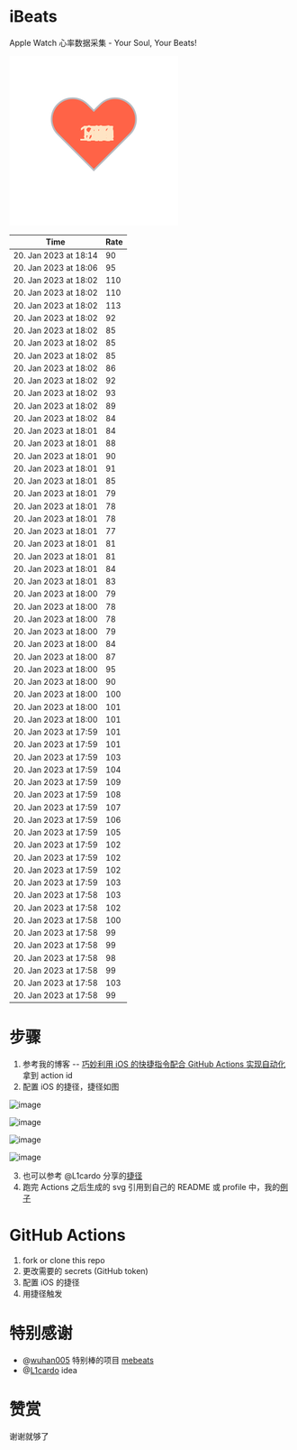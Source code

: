 # iBeats
Apple Watch 心率数据采集 - Your Soul, Your Beats!

![](./files/heart.svg)

<!--START_SECTION:my_heart_rate-->
| Time | Rate | 
 | ---- | ---- | 
| 20. Jan 2023 at 18:14 | 90 |
| 20. Jan 2023 at 18:06 | 95 |
| 20. Jan 2023 at 18:02 | 110 |
| 20. Jan 2023 at 18:02 | 110 |
| 20. Jan 2023 at 18:02 | 113 |
| 20. Jan 2023 at 18:02 | 92 |
| 20. Jan 2023 at 18:02 | 85 |
| 20. Jan 2023 at 18:02 | 85 |
| 20. Jan 2023 at 18:02 | 85 |
| 20. Jan 2023 at 18:02 | 86 |
| 20. Jan 2023 at 18:02 | 92 |
| 20. Jan 2023 at 18:02 | 93 |
| 20. Jan 2023 at 18:02 | 89 |
| 20. Jan 2023 at 18:02 | 84 |
| 20. Jan 2023 at 18:01 | 84 |
| 20. Jan 2023 at 18:01 | 88 |
| 20. Jan 2023 at 18:01 | 90 |
| 20. Jan 2023 at 18:01 | 91 |
| 20. Jan 2023 at 18:01 | 85 |
| 20. Jan 2023 at 18:01 | 79 |
| 20. Jan 2023 at 18:01 | 78 |
| 20. Jan 2023 at 18:01 | 78 |
| 20. Jan 2023 at 18:01 | 77 |
| 20. Jan 2023 at 18:01 | 81 |
| 20. Jan 2023 at 18:01 | 81 |
| 20. Jan 2023 at 18:01 | 84 |
| 20. Jan 2023 at 18:01 | 83 |
| 20. Jan 2023 at 18:00 | 79 |
| 20. Jan 2023 at 18:00 | 78 |
| 20. Jan 2023 at 18:00 | 78 |
| 20. Jan 2023 at 18:00 | 79 |
| 20. Jan 2023 at 18:00 | 84 |
| 20. Jan 2023 at 18:00 | 87 |
| 20. Jan 2023 at 18:00 | 95 |
| 20. Jan 2023 at 18:00 | 90 |
| 20. Jan 2023 at 18:00 | 100 |
| 20. Jan 2023 at 18:00 | 101 |
| 20. Jan 2023 at 18:00 | 101 |
| 20. Jan 2023 at 17:59 | 101 |
| 20. Jan 2023 at 17:59 | 101 |
| 20. Jan 2023 at 17:59 | 103 |
| 20. Jan 2023 at 17:59 | 104 |
| 20. Jan 2023 at 17:59 | 109 |
| 20. Jan 2023 at 17:59 | 108 |
| 20. Jan 2023 at 17:59 | 107 |
| 20. Jan 2023 at 17:59 | 106 |
| 20. Jan 2023 at 17:59 | 105 |
| 20. Jan 2023 at 17:59 | 102 |
| 20. Jan 2023 at 17:59 | 102 |
| 20. Jan 2023 at 17:59 | 102 |
| 20. Jan 2023 at 17:59 | 103 |
| 20. Jan 2023 at 17:58 | 103 |
| 20. Jan 2023 at 17:58 | 102 |
| 20. Jan 2023 at 17:58 | 100 |
| 20. Jan 2023 at 17:58 | 99 |
| 20. Jan 2023 at 17:58 | 99 |
| 20. Jan 2023 at 17:58 | 98 |
| 20. Jan 2023 at 17:58 | 99 |
| 20. Jan 2023 at 17:58 | 103 |
| 20. Jan 2023 at 17:58 | 99 |

<!--END_SECTION:my_heart_rate-->

# 步骤
1. 参考我的博客 -- [巧妙利用 iOS 的快捷指令配合 GitHub Actions 实现自动化](https://github.com/yihong0618/gitblog/issues/198) 拿到 action id
2. 配置 iOS 的捷径，捷径如图

![image](https://user-images.githubusercontent.com/15976103/122154218-0db0b480-ce97-11eb-93bb-5aec07c558dc.png)

![image](https://user-images.githubusercontent.com/15976103/122154236-186b4980-ce97-11eb-8e4b-70551a0391ae.png)

![image](https://user-images.githubusercontent.com/15976103/122154268-2d47dd00-ce97-11eb-902e-3acf292265a9.png)

![image](https://user-images.githubusercontent.com/15976103/122174055-fa144680-ceb4-11eb-9be2-3eb83cd516f7.png)

3. 也可以参考 @L1cardo 分享的[捷径](https://www.icloud.com/shortcuts/6ab6047b459c41ad822ad6b94b1c03d4)
4. 跑完 Actions 之后生成的 svg 引用到自己的 README 或 profile 中，我的[例子](https://github.com/yihong0618) 

# GitHub Actions

1. fork or clone this repo
2. 更改需要的 secrets (GitHub token)
3. 配置 iOS 的捷径
4. 用捷径触发

# 特别感谢
- @[wuhan005](https://github.com/wuhan005) 特别棒的项目 [mebeats](https://github.com/wuhan005/mebeats)
- @[L1cardo](https://github.com/L1cardo) idea

# 赞赏
谢谢就够了
